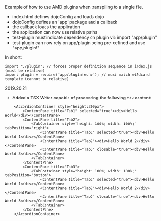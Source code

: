 Example of how to use AMD plugins when transpiling to a single file.  

* index.html defines dojoConfig and loads dojo
* dojoConfig defines an 'app' package and a callback
* the callback loads the application
* the application can now use relative paths
* test-plugin must indicate dependency on plugin via import "app/plugin"
* test-plugin can now rely on app/plugin being pre-defined and use "app/plugin!"

In short:

    import "./plugin"; // forces proper definition sequence in index.js (must be relative)
    import plugin = require("app/plugin!echo"); // must match wildcard template (cannot be relative)

2019.20.21
* Added a TSX Writer capable of processing the following `tsx` content:
```
    <AccordionContainer style="height:300px">
        <ContentPane title="Tab1" selected="true"><div>Hello World</div></ContentPane>
        <ContentPane title="Tab2">
            <TabContainer style="height: 100%; width: 100%;" tabPosition="right">
                <ContentPane title="Tab1" selected="true"><div>Hello World 1</div></ContentPane>
                <ContentPane title="Tab2"><div>Hello World 2</div></ContentPane>
                <ContentPane title="Tab3" closable="true"><div>Hello World 3</div></ContentPane>
            </TabContainer>
        </ContentPane>
        <ContentPane title="Tab3">
            <TabContainer style="height: 100%; width: 100%;" tabPosition="bottom">
                <ContentPane title="Tab1" selected="true"><div>Hello World 1</div></ContentPane>
                <ContentPane title="Tab2"><div>Hello World 2</div></ContentPane>
                <ContentPane title="Tab3" closable="true"><div>Hello World 3</div></ContentPane>
            </TabContainer>
        </ContentPane>
    </AccordionContainer>
```
